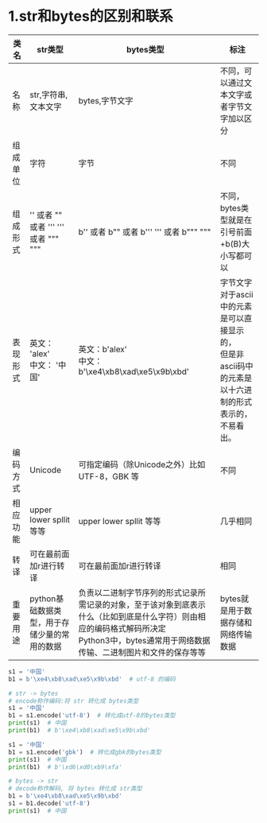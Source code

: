 # 1.str和bytes的区别和联系
类名 | str类型 | bytes类型 | 标注
--- | --- | --- | ---
名称 | str,字符串,文本文字 | bytes,字节文字 | 不同，可以通过文本文字或者字节文字加以区分
组成单位 | 字符 | 字节 | 不同
组成形式 | '' 或者 "" 或者 ''' ''' 或者 """ """ | b'' 或者 b""  或者 b''' ''' 或者 b""" """ | 不同，bytes类型就是在引号前面+b(B)大小写都可以
表现形式	 | 英文： 'alex'<br/>中文： '中国' | 英文：b'alex'<br/>中文：b'\xe4\xb8\xad\xe5\x9b\xbd' | 字节文字对于ascii中的元素是可以直接显示的，<br/>但是非ascii码中的元素是以十六进制的形式表示的，不易看出。
编码方式 | Unicode | 可指定编码（除Unicode之外）比如UTF-8，GBK 等 | 不同
相应功能 | upper lower spllit 等等 | upper lower spllit 等等 | 几乎相同
转译 | 可在最前面加r进行转译 | 可在最前面加r进行转译 | 相同
重要用途 | python基础数据类型，用于存储少量的常用的数据 | 负责以二进制字节序列的形式记录所需记录的对象，至于该对象到底表示什么（比如到底是什么字符）则由相应的编码格式解码所决定<br/>Python3中，bytes通常用于网络数据传输、二进制图片和文件的保存等等 | bytes就是用于数据存储和网络传输数据
 

```python
s1 = '中国'
b1 = b'\xe4\xb8\xad\xe5\x9b\xbd'  # utf-8 的编码
```


```python
# str -> bytes
# encode称作编码:将 str 转化成 bytes类型
s1 = '中国'
b1 = s1.encode('utf-8')  # 转化成utf-8的bytes类型
print(s1)  # 中国
print(b1)  # b'\xe4\xb8\xad\xe5\x9b\xbd'

s1 = '中国'
b1 = s1.encode('gbk')  # 转化成gbk的bytes类型
print(s1)  # 中国
print(b1)  # b'\xd6\xd0\xb9\xfa'
```

```python
# bytes -> str
# decode称作解码, 将 bytes 转化成 str类型
b1 = b'\xe4\xb8\xad\xe5\x9b\xbd'
s1 = b1.decode('utf-8')
print(s1)  # 中国
```
